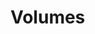 <!-- .slide: data-background="../img/background/why.jpg" -->
# Volumes


<!-- .slide: data-background="img/jars.jpeg" -->
